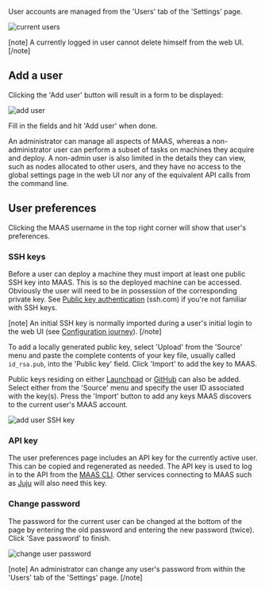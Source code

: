 <!--
Todo:
- This requires a full treatment (delete user, other user preferences)
- Needs a better explanation of admin vs. non-admin
-->
User accounts are managed from the 'Users' tab of the 'Settings' page.

![current users](../media/manage-user-accounts__2.4_current-users.png)

[note]
A currently logged in user cannot delete himself from the web UI.
[/note]

## Add a user

Clicking the 'Add user' button will result in a form to be displayed:

![add user](../media/manage-user-accounts__2.4_add-user.png)

Fill in the fields and hit 'Add user' when done.

An administrator can manage all aspects of MAAS, whereas a non-administrator user can perform a subset of tasks on machines they acquire and deploy. A non-admin user is also limited in the details they can view, such as nodes allocated to other users, and they have no access to the global settings page in the web UI nor any of the equivalent API calls from the command line.

## User preferences

Clicking the MAAS username in the top right corner will show that user's preferences.

### SSH keys

Before a user can deploy a machine they must import at least one public SSH key into MAAS. This is so the deployed machine can be accessed. Obviously the user will need to be in possession of the corresponding private key. See [Public key authentication](https://www.ssh.com/ssh/public-key-authentication) (ssh.com) if you're not familiar with SSH keys.

[note]
An initial SSH key is normally imported during a user's initial login to the web UI (see [Configuration journey](installconfig-webui-conf-journey.md)).
[/note]

To add a locally generated public key, select 'Upload' from the 'Source' menu and paste the complete contents of your key file, usually called `id_rsa.pub`, into the 'Public key' field. Click 'Import' to add the key to MAAS.

Public keys residing on either [Launchpad](https://help.launchpad.net/YourAccount) or [GitHub](https://help.github.com/articles/connecting-to-github-with-ssh/) can also be added. Select either from the 'Source' menu and specify the user ID associated with the key(s). Press the 'Import' button to add any keys MAAS discovers to the current user's MAAS account.

![add user SSH key](../media/manage-user-accounts__2.4_add-user-ssh-key.png)

### API key

The user preferences page includes an API key for the currently active user. This can be copied and regenerated as needed. The API key is used to log in to the API from the [MAAS CLI](manage-cli.md). Other services connecting to MAAS such as [Juju](https://jujucharms.com/docs/stable/clouds-maas) will also need this key.

### Change password

The password for the current user can be changed at the bottom of the page by entering the old password and entering the new password (twice). Click 'Save password' to finish.

![change user password](../media/manage-user-accounts__2.4_change-user-password.png)

[note]
An administrator can change any user's password from within the 'Users' tab of the 'Settings' page.
[/note]

<!-- LINKS -->

